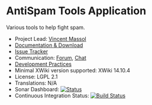 # AntiSpam Tools Application

Various tools to help fight spam.

* Project Lead: [Vincent Massol](https://www.xwiki.org/xwiki/bin/view/XWiki/VincentMassol)
* [Documentation & Download](https://extensions.xwiki.org/xwiki/bin/view/Extension/AntiSpam+Tool+Application)
* [Issue Tracker](https://jira.xwiki.org/browse/ANTISPAM)
* Communication: [Forum](https://dev.xwiki.org/xwiki/bin/view/Community/Discuss), [Chat](https://dev.xwiki.org/xwiki/bin/view/Community/Chat)
* [Development Practices](https://dev.xwiki.org)
* Minimal XWiki version supported: XWiki 14.10.4
* License: LGPL 2.1
* Translations: N/A
* Sonar Dashboard: [![Status](https://sonarcloud.io/api/project_badges/measure?project=org.xwiki.contrib:application-antispam&metric=alert_status)](https://sonarcloud.io/dashboard?id=org.xwiki.contrib:application-antispam)
* Continuous Integration Status: [![Build Status](https://ci.xwiki.org/view/Contrib/job/XWiki%20Contrib/job/application-antispam/job/master/badge/icon)](https://ci.xwiki.org/view/Contrib/job/XWiki%20Contrib/job/application-antispam/job/master/)
